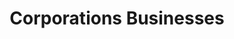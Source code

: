 ---
title: Corporations Businesses
longTitle: 'Corporations, Businesses'
tags:
- gccommon
relatedTerm:
- "[[Incorporation]]"
---
